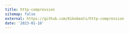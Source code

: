 ```yaml
---
title: http-compression
sitemap: false
external: https://github.com/Kikobeats/http-compression
date: '2023-01-18'
---
```

